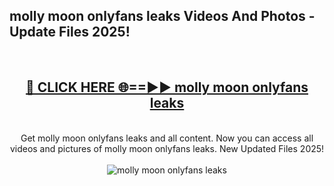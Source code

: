 <h2>molly moon onlyfans leaks Videos And Photos - Update Files 2025!</h2>
<br>
<div align="center">
<h2><a href="https://top-ai-tools.click/QrbHav" rel="nofollow">🔴 CLICK HERE 🌐==►► molly moon onlyfans leaks</a></h2>
<br>
Get molly moon onlyfans leaks and all content. Now you can access all videos and pictures of molly moon onlyfans leaks. New Updated Files 2025!
<br>
<br>
<a href="https://top-ai-tools.click/QrbHav" rel="nofollow" data-target="animated-image.originalLink"><img src="https://i.ibb.co.com/WyWwxjT/player-gif2.gif" alt="molly moon onlyfans leaks" style="max-width: 100%; display: inline-block;" data-target="animated-image.originalImage"></a>
</div>
<br>